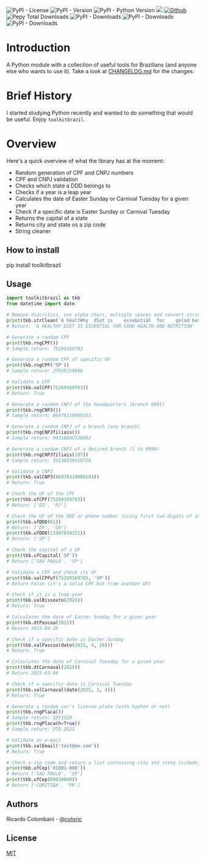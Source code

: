 ![PyPI - License](https://img.shields.io/pypi/l/toolkitbrazil)
![PyPI - Version](https://img.shields.io/pypi/v/toolkitbrazil)
![PyPI - Python Version](https://img.shields.io/pypi/pyversions/toolkitbrazil)
![](https://img.shields.io/badge/Latest%20Release-Oct%2020,%202025-blue)
[![Github](https://img.shields.io/badge/github-toolkitbrazil-blue)](https://github.com/coloric/toolkitbrazil)
<br>
![Pepy Total Downloads](https://img.shields.io/pepy/dt/toolkitbrazil)
![PyPI - Downloads](https://img.shields.io/pypi/dd/toolkitbrazil)
![PyPI - Downloads](https://img.shields.io/pypi/dw/toolkitbrazil)
![PyPI - Downloads](https://img.shields.io/pypi/dm/toolkitbrazil)


# Introduction

A Python module with a collection of useful tools for Brazilians (and anyone else who wants to use it).
Take a look at [CHANGELOG.md](https://github.com/coloric/toolkitbrazil/blob/main/CHANGELOG.md) for the changes.


# Brief History
I started studying Python recently and wanted to do something that would be useful. Enjoy `toolkitbrazil`.


# Overview

Here's a quick overview of what the library has at the moment:

- Random generation of CPF and CNPJ numbers
- CPF and CNPJ validation
- Checks which state a DDD belongs to
- Checks if a year is a leap year
- Calculates the date of Easter Sunday or Carnival Tuesday for a given year
- Check if a specific date is Easter Sunday or Carnival Tuesday
- Returns the capital of a state
- Returns city and state os a zip code
- String cleaner


## How to install

pip install toolkitbrazil


## Usage

```python
import toolkitbrazil as tkb
from datetime import date

# Remove diacritics, non alpha chars, multiple spaces and convert string to upper case
print(tkb.strClean('A héalt#hy  dìet is    esse&ntiãl  for    go(od heàlth and    nutrition  '))
# Return: 'A HEALTHY DIET IS ESSENTIAL FOR GOOD HEALTH AND NUTRITION'

# Generate a random CPF
print(tkb.rngCPF())
# Sample return: 75269169703

# Generate a random CPF of specific UF
print(tkb.rngCPF('SP'))
# Sample return: 27039729890

# Validate a CPF
print(tkb.valCPF(75269169703))
# Return: True

# Generate a random CNPJ of the headquarters (branch 0001)
print(tkb.rngCNPJ())
# Sample return: 86978319000101

# Generate a random CNPJ of a branch (any branch)
print(tkb.rngCNPJfiliais())
# Sample return: 94318840326682

# Generate a random CNPJ of a desired branch (1 to 9999)
print(tkb.rngCNPJfiliais(187))
# Sample return: 50138939018728

# Validate a CNPJ
print(tkb.valCNPJ(86978319000101))
# Return: True

# Check the UF of the CPF
print(tkb.ufCPF(75269169703))
# Return: ['ES', 'RJ']

# Check the UF of the DDD or phone number (using first two digits of any number)
print(tkb.ufDDD(61))
# Return: ['DF', 'GO']
print(tkb.ufDDD(11987654321))
# Return: ['SP']

# Check the capital of a UF
print(tkb.ufCapital('SP'))
# Return ['SAO PAULO', 'SP']

# Validate a CPF and check its UF
print(tkb.valCPFuf(75269169703, 'SP'))
# Return False (it's a valid CPF but from another UF)

# Check if it is a leap year
print(tkb.valBissexto(2024))
# Return: True

# Calculates the date of Easter Sunday for a given year
print(tkb.dtPascoa(2025))
# Return 2025-04-20

# Check if a specific date is Easter Sunday
print(tkb.valPascoa(date(2025, 4, 20)))
# Return: True

# Calculates the date of Carnival Tuesday for a given year
print(tkb.dtCarnaval(2025))
# Return 2025-03-04

# Check if a specific date is Carnival Tuesday
print(tkb.valCarnaval(date(2025, 3, 4)))
# Return: True

# Generate a random car's license plate (with hyphen or not)
print(tkb.rngPlaca())
# Sample return: IDY1G29
print(tkb.rngPlaca(h=True))
# Sample return: DTQ-2D21

# Validate an e-mail
print(tkb.valEmail('test@me.com'))
# Return: True

# Check a zip code and return a list containing city and state [cidade, uf]
print(tkb.ufCep('01001-000'))
# Return ['SAO PAULO', 'SP']
print(tkb.ufCep(80020000))
# Return ['CURITIBA', 'PR']
```

## Authors

Ricardo Colombani - [@coloric](https://www.github.com/coloric)


## License

[MIT](https://choosealicense.com/licenses/mit/)